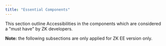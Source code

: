 ```yaml
---
title: "Essential Components"
---
```




This section outline Accessibilities in the components which are
considered a "must have" by ZK developers.

**Note:** the following subsections are only applied for ZK EE version
only.